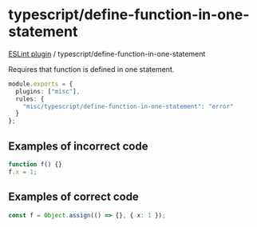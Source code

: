 # typescript/define-function-in-one-statement

[ESLint plugin](https://ilyub.github.io/eslint-plugin-misc/) / typescript/define-function-in-one-statement

Requires that function is defined in one statement.

```ts
module.exports = {
  plugins: ["misc"],
  rules: {
    "misc/typescript/define-function-in-one-statement": "error"
  }
};
```

## Examples of incorrect code

```ts
function f() {}
f.x = 1;
```

## Examples of correct code

```ts
const f = Object.assign(() => {}, { x: 1 });
```